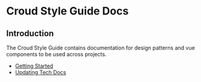 # Croud Style Guide Docs

## Introduction

The Croud Style Guide contains documentation for design patterns and vue components to be used across projects. 

* [Getting Started](GettingStarted.md)
* [Updating Tech Docs](UpdatingTechDocs.md)